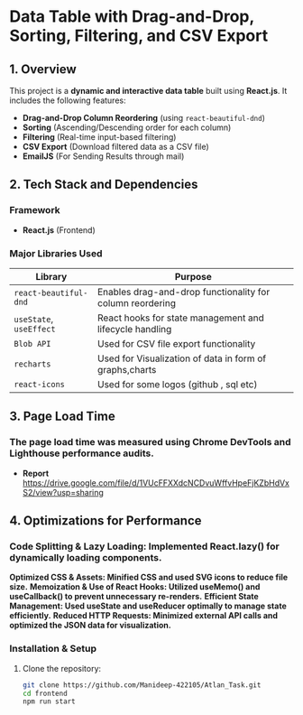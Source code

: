# Data Table with Drag-and-Drop, Sorting, Filtering, and CSV Export  

## 1. Overview  
This project is a **dynamic and interactive data table** built using **React.js**. It includes the following features:  
- **Drag-and-Drop Column Reordering** (using `react-beautiful-dnd`)  
- **Sorting** (Ascending/Descending order for each column)  
- **Filtering** (Real-time input-based filtering)  
- **CSV Export** (Download filtered data as a CSV file)  
- **EmailJS** (For Sending Results through mail)

## 2. Tech Stack and Dependencies  
### **Framework**  
- **React.js** (Frontend)  

### **Major Libraries Used**  
| Library | Purpose |
|---------|---------|
| `react-beautiful-dnd` | Enables drag-and-drop functionality for column reordering |
| `useState`, `useEffect` | React hooks for state management and lifecycle handling |
| `Blob API` | Used for CSV file export functionality |
| `recharts` | Used for Visualization of data in form of graphs,charts |
| `react-icons` | Used for some logos (github , sql etc) |


## 3. Page Load Time
### **The page load time was measured using Chrome DevTools and Lighthouse performance audits.** 
- **Report** https://drive.google.com/file/d/1VUcFFXXdcNCDvuWffvHpeFjKZbHdVxS2/view?usp=sharing

## 4. Optimizations for Performance

### **Code Splitting & Lazy Loading: Implemented React.lazy() for dynamically loading components.**
   **Optimized CSS & Assets: Minified CSS and used SVG icons to reduce file size.**
**Memoization & Use of React Hooks: Utilized useMemo() and useCallback() to prevent unnecessary re-renders.**
**Efficient State Management: Used useState and useReducer optimally to manage state efficiently.**
**Reduced HTTP Requests: Minimized external API calls and optimized the JSON data for visualization.**
###

### **Installation & Setup**  
1. Clone the repository:  
   ```sh
   git clone https://github.com/Manideep-422105/Atlan_Task.git
   cd frontend
   npm run start
